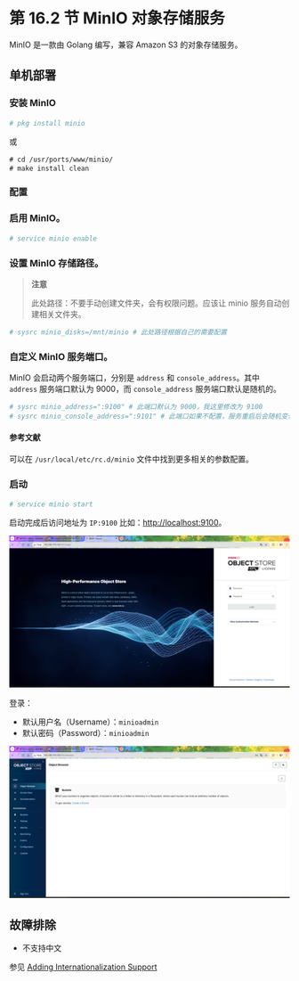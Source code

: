 # 第 16.2 节 MinIO 对象存储服务

MinIO 是一款由 Golang 编写，兼容 Amazon S3 的对象存储服务。

## 单机部署

### 安装 MinIO

```sh
# pkg install minio
```

或

```
# cd /usr/ports/www/minio/ 
# make install clean
```

### 配置

### 启用 MinIO。

```sh
# service minio enable
```

### 设置 MinIO 存储路径。
  
>**注意**
>
>此处路径：不要手动创建文件夹，会有权限问题。应该让 minio 服务自动创建相关文件夹。

```sh
# sysrc minio_disks=/mnt/minio # 此处路径根据自己的需要配置
```

### 自定义 MinIO 服务端口。

MinIO 会启动两个服务端口，分别是 `address` 和 `console_address`。其中 `address` 服务端口默认为 9000，而 `console_address` 服务端口默认是随机的。

```sh
# sysrc minio_address=":9100" # 此端口默认为 9000，我这里修改为 9100
# sysrc minio_console_address=":9101" # 此端口如果不配置，服务重启后会随机变化，我这里设置为 9101
```

#### 参考文献

可以在 `/usr/local/etc/rc.d/minio` 文件中找到更多相关的参数配置。

### 启动

```sh
# service minio start
```

启动完成后访问地址为 `IP:9100` 比如：<http://localhost:9100>。

![minio 登录界面](../.gitbook/assets/minio1.png)

登录：
- 默认用户名（Username）：`minioadmin`
- 默认密码（Password）：`minioadmin`

![minio 主界面](../.gitbook/assets/minio2.png)

## 故障排除

- 不支持中文

参见 [Adding Internationalization Support](https://github.com/minio/console/issues/860)
